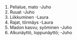 1. Pelialue, mato -Juho
2. Ruuat -Juho
3. Liikkuminen -Laura
4. Rajat, törmäys -Laura
5. Madon kasvu; syöminen -Juho
6. Alkunäyttö, loppunäyttö; -Juho